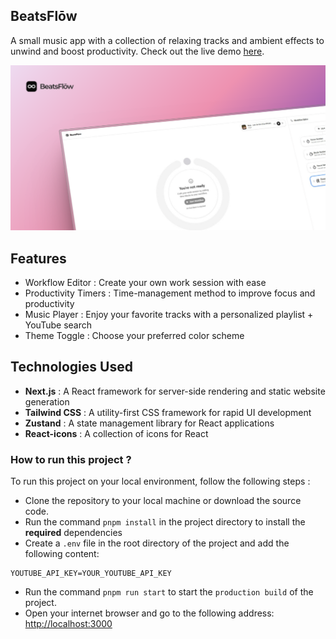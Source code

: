 ## BeatsFlōw

A small music app with a collection of relaxing tracks and ambient effects to unwind and boost productivity. Check out the live demo [here](https://beatsflow.vercel.app).

![](/public/opengraph-image.png)

## Features
- Workflow Editor : Create your own work session with ease
- Productivity Timers : Time-management method to improve focus and productivity
- Music Player : Enjoy your favorite tracks with a personalized playlist + YouTube search
- Theme Toggle : Choose your preferred color scheme

## Technologies Used
- **Next.js** : A React framework for server-side rendering and static website generation
- **Tailwind CSS** : A utility-first CSS framework for rapid UI development
- **Zustand** : A state management library for React applications
- **React-icons** : A collection of icons for React

### How to run this project ?
To run this project on your local environment, follow the following steps :
- Clone the repository to your local machine or download the source code.
- Run the command `pnpm install` in the project directory to install the **required** dependencies
- Create a `.env` file in the root directory of the project and add the following content:
```dotenv
YOUTUBE_API_KEY=YOUR_YOUTUBE_API_KEY
```
- Run the command `pnpm run start` to start the `production build` of the project.
- Open your internet browser and go to the following address: [http://localhost:3000](http://localhost:3000)
